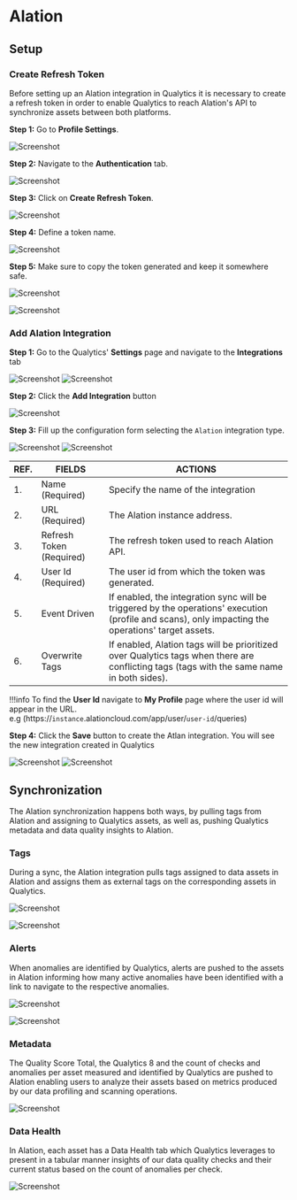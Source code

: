 # Alation

## Setup

### Create Refresh Token

Before setting up an Alation integration in Qualytics it is necessary to create a refresh token in order to enable Qualytics to reach Alation's API to synchronize assets between both platforms.

**Step 1:** Go to **Profile Settings**.

![Screenshot](../../assets/integrations/alation-profile-settings.png)

**Step 2:** Navigate to the **Authentication** tab.

![Screenshot](../../assets/integrations/alation-authentication-tab.png)

**Step 3:** Click on **Create Refresh Token**.

![Screenshot](../../assets/integrations/alation-create-refresh-token.png)

**Step 4:** Define a token name.

![Screenshot](../../assets/integrations/alation-refresh-token-name.png)

**Step 5:** Make sure to copy the token generated and keep it somewhere safe.

![Screenshot](../../assets/integrations/alation-refresh-token-done.png)

![Screenshot](../../assets/integrations/alation-refresh-token-listed.png)

### Add Alation Integration

**Step 1:** Go to the Qualytics' **Settings** page and navigate to the **Integrations** tab

![Screenshot](../../assets/integrations/qualytics-settings-section-light.png#only-light)
![Screenshot](../../assets/integrations/qualytics-settings-section-dark.png#only-dark)
    
**Step 2:** Click the **Add Integration** button

![Screenshot](../../assets/integrations/qualytics-add-integration.png)

**Step 3:** Fill up the configuration form selecting the `Alation` integration type.

![Screenshot](../../assets/integrations/qualytics-add-alation-integration-light.png#only-light)
![Screenshot](../../assets/integrations/qualytics-add-atlan-integration-dark.png#only-dark)

| REF. | FIELDS                 | ACTIONS                                                                 |
|------|------------------------|-------------------------------------------------------------------------|
| 1️.  | Name (Required)         | Specify the name of the integration |
| 2️.  | URL (Required)          | The Alation instance address. |
| 3️.  | Refresh Token (Required) | The refresh token used to reach Alation API. |
| 4.  | User Id (Required) | The user id from which the token was generated. |
| 5.  | Event Driven | If enabled, the integration sync will be triggered by the operations' execution (profile and scans), only impacting the operations' target assets. |
| 6.  | Overwrite Tags | If enabled, Alation tags will be prioritized over Qualytics tags when there are conflicting tags (tags with the same name in both sides). |

!!!info
    To find the **User Id** navigate to **My Profile** page where the user id will appear in the URL. <br>
    e.g (https://`instance`.alationcloud.com/app/user/`user-id`/queries)

**Step 4:** Click the **Save** button to create the Atlan integration. You will see the new integration created in Qualytics

![Screenshot](../../assets/integrations/qualytics-atlan-integration-created-light.png#only-light)
![Screenshot](../../assets/integrations/qualytics-atlan-integration-created-dark.png#only-dark)

## Synchronization

The Alation synchronization happens both ways, by pulling tags from Alation and assigning to Qualytics assets, as well as, pushing Qualytics metadata and data quality insights to Alation.

### Tags

During a sync, the Alation integration pulls tags assigned to data assets in Alation and assigns them as external tags on the corresponding assets in Qualytics.

![Screenshot](../../assets/integrations/alation-tag.png)

![Screenshot](../../assets/integrations/alation-tags-listing.png)

### Alerts

When anomalies are identified by Qualytics, alerts are pushed to the assets in Alation informing how many active anomalies have been identified with a link to navigate to the respective anomalies.

![Screenshot](../../assets/integrations/alation-trust-flag-icon.png)

![Screenshot](../../assets/integrations/alation-trust-flag.png)

### Metadata

The Quality Score Total, the Qualytics 8 and the count of checks and anomalies per asset measured and identified by Qualytics are pushed to Alation enabling users to analyze their assets based on metrics produced by our data profiling and scanning operations.

![Screenshot](../../assets/integrations/alation-metadata.png)

### Data Health

In Alation, each asset has a Data Health tab which Qualytics leverages to present in a tabular manner insights of our data quality checks and their current status based on the count of anomalies per check. 

![Screenshot](../../assets/integrations/alation-data-health.png)
